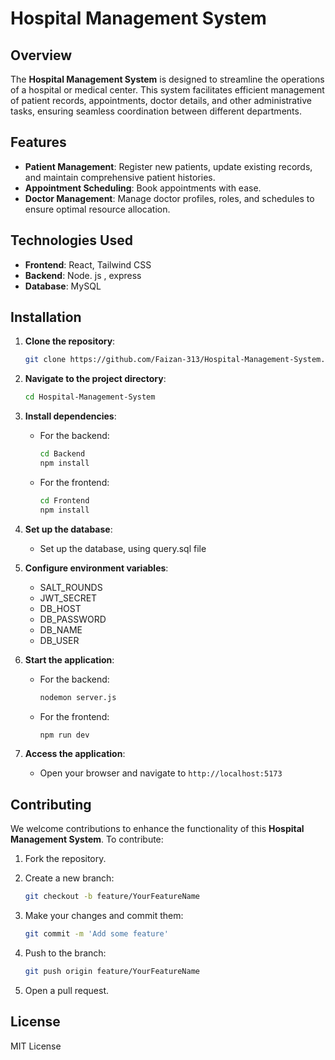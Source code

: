 # Hospital Management System

## Overview

The **Hospital Management System** is designed to streamline the operations of a hospital or medical center. This system facilitates efficient management of patient records, appointments, doctor details, and other administrative tasks, ensuring seamless coordination between different departments.

## Features

- **Patient Management**: Register new patients, update existing records, and maintain comprehensive patient histories.
- **Appointment Scheduling**: Book appointments with ease.
- **Doctor Management**: Manage doctor profiles, roles, and schedules to ensure optimal resource allocation.

## Technologies Used

- **Frontend**: React, Tailwind CSS
- **Backend**: Node. js , express
- **Database**: MySQL

## Installation

1. **Clone the repository**:

   ```bash
   git clone https://github.com/Faizan-313/Hospital-Management-System.git
   ```

2. **Navigate to the project directory**:

   ```bash
   cd Hospital-Management-System
   ```

3. **Install dependencies**:

   - For the backend:

     ```bash
     cd Backend
     npm install
     ```

   - For the frontend:

     ```bash
     cd Frontend
     npm install
     ```

4. **Set up the database**:

   - Set up the database, using query.sql file 

5. **Configure environment variables**:

   - SALT_ROUNDS
   - JWT_SECRET
   - DB_HOST
   - DB_PASSWORD
   - DB_NAME
   - DB_USER

6. **Start the application**:

   - For the backend:

     ```bash
     nodemon server.js
     ```

   - For the frontend:

     ```bash
     npm run dev
     ```

7. **Access the application**:

   - Open your browser and navigate to `http://localhost:5173`


## Contributing

We welcome contributions to enhance the functionality of this **Hospital Management System**. To contribute:

1. Fork the repository.
2. Create a new branch:

   ```bash
   git checkout -b feature/YourFeatureName
   ```

3. Make your changes and commit them:

   ```bash
   git commit -m 'Add some feature'
   ```

4. Push to the branch:

   ```bash
   git push origin feature/YourFeatureName
   ```

5. Open a pull request.

## License

MIT License
